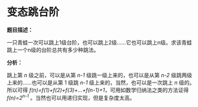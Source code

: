 # 变态跳台阶

**题目描述：**

一只青蛙一次可以跳上1级台阶，也可以跳上2级……它也可以跳上n级。求该青蛙跳上一个n级的台阶总共有多少种跳法。

**分析：**

跳上第 *n* 级之前，可以是从第 *n-1* 级跳一级上来的，也可以是从第 *n-2* 级跳两级上来的……也可以是从第 1 级跳 *n-1* 级上来的，当然，也可以是一次跳上 *n* 级的。所以可得 *f(n)=f(1)+f(2)+f(3)+...+f(n-1)+1*，可用如数学归纳法之类的方法证得 *f(n)=2<sup>n-1</sup>* 。当然也可以用递归实现，但是复杂度太高。